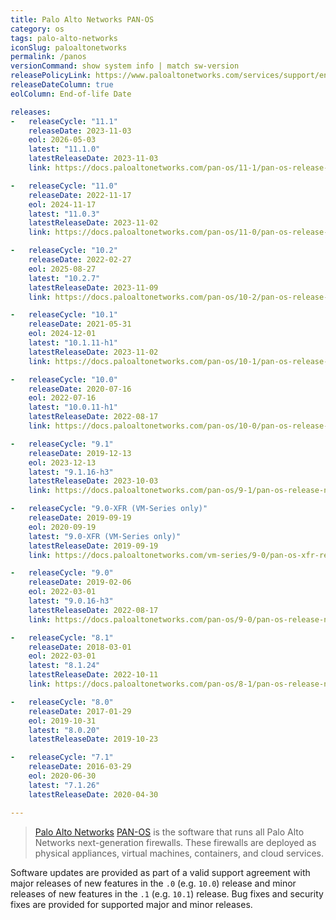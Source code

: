 ```yaml
---
title: Palo Alto Networks PAN-OS
category: os
tags: palo-alto-networks
iconSlug: paloaltonetworks
permalink: /panos
versionCommand: show system info | match sw-version
releasePolicyLink: https://www.paloaltonetworks.com/services/support/end-of-life-announcements/end-of-life-summary
releaseDateColumn: true
eolColumn: End-of-life Date

releases:
-   releaseCycle: "11.1"
    releaseDate: 2023-11-03
    eol: 2026-05-03
    latest: "11.1.0"
    latestReleaseDate: 2023-11-03
    link: https://docs.paloaltonetworks.com/pan-os/11-1/pan-os-release-notes/pan-os-11-1-0-known-and-addressed-issues/pan-os-11-1-0-addressed-issues

-   releaseCycle: "11.0"
    releaseDate: 2022-11-17
    eol: 2024-11-17
    latest: "11.0.3"
    latestReleaseDate: 2023-11-02
    link: https://docs.paloaltonetworks.com/pan-os/11-0/pan-os-release-notes/pan-os-11-0-3-known-and-addressed-issues/pan-os-11-0-3-addressed-issues

-   releaseCycle: "10.2"
    releaseDate: 2022-02-27
    eol: 2025-08-27
    latest: "10.2.7"
    latestReleaseDate: 2023-11-09
    link: https://docs.paloaltonetworks.com/pan-os/10-2/pan-os-release-notes/pan-os-10-2-7-known-and-addressed-issues/pan-os-10-2-7-addressed-issues

-   releaseCycle: "10.1"
    releaseDate: 2021-05-31
    eol: 2024-12-01
    latest: "10.1.11-h1"
    latestReleaseDate: 2023-11-02
    link: https://docs.paloaltonetworks.com/pan-os/10-1/pan-os-release-notes/pan-os-10-1-11-known-and-addressed-issues/pan-os-10-1-11-h1-addressed-issues

-   releaseCycle: "10.0"
    releaseDate: 2020-07-16
    eol: 2022-07-16
    latest: "10.0.11-h1"
    latestReleaseDate: 2022-08-17
    link: https://docs.paloaltonetworks.com/pan-os/10-0/pan-os-release-notes/pan-os-10-0-addressed-issues/pan-os-10-0-11-h1-addressed-issues

-   releaseCycle: "9.1"
    releaseDate: 2019-12-13
    eol: 2023-12-13
    latest: "9.1.16-h3"
    latestReleaseDate: 2023-10-03
    link: https://docs.paloaltonetworks.com/pan-os/9-1/pan-os-release-notes/pan-os-9-1-16-h3-addressed-issues

-   releaseCycle: "9.0-XFR (VM-Series only)"
    releaseDate: 2019-09-19
    eol: 2020-09-19
    latest: "9.0-XFR (VM-Series only)"
    latestReleaseDate: 2019-09-19
    link: https://docs.paloaltonetworks.com/vm-series/9-0/pan-os-xfr-release-notes/pan-os-90-xfr/pan-os-9-0-xfr-addressed-issues

-   releaseCycle: "9.0"
    releaseDate: 2019-02-06
    eol: 2022-03-01
    latest: "9.0.16-h3"
    latestReleaseDate: 2022-08-17
    link: https://docs.paloaltonetworks.com/pan-os/9-0/pan-os-release-notes/pan-os-9-0-addressed-issues/pan-os-9-0-16-h3-addressed-issues

-   releaseCycle: "8.1"
    releaseDate: 2018-03-01
    eol: 2022-03-01
    latest: "8.1.24"
    latestReleaseDate: 2022-10-11
    link: https://docs.paloaltonetworks.com/pan-os/8-1/pan-os-release-notes/pan-os-8-1-addressed-issues/pan-os-8-1-24-addressed-issues

-   releaseCycle: "8.0"
    releaseDate: 2017-01-29
    eol: 2019-10-31
    latest: "8.0.20"
    latestReleaseDate: 2019-10-23

-   releaseCycle: "7.1"
    releaseDate: 2016-03-29
    eol: 2020-06-30
    latest: "7.1.26"
    latestReleaseDate: 2020-04-30

---
```


> [Palo Alto Networks](https://www.paloaltonetworks.com/) [PAN-OS](https://docs.paloaltonetworks.com/pan-os)
> is the software that runs all Palo Alto Networks next-generation firewalls. These firewalls are
> deployed as physical appliances, virtual machines, containers, and cloud services.

Software updates are provided as part of a valid support agreement with major releases of new
features in the `.0` (e.g. `10.0`) release and minor releases of new features in the `.1` (e.g.
`10.1`) release. Bug fixes and security fixes are provided for supported major and minor releases.
